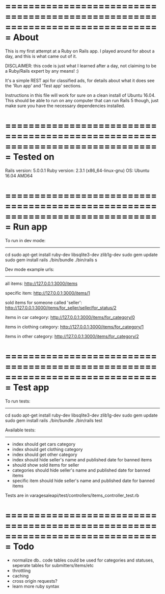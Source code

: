 ===============================================================================
About
===============================================================================
This is my first attempt at a Ruby on Rails app. I played around for about a 
day, and this is what came out of it.

DISCLAIMER: this code is just what I learned after a day, not claiming to be a
Ruby/Rails expert by any means! :)

It's a simple REST api for classified ads, for details about what it does see 
the 'Run app' and 'Test app' sections.

Instructions in this file will work for sure on a clean install of Ubuntu 
16.04. This should be able to run on any computer that can run Rails 5 though, 
just make sure you have the necessary dependencies installed.


===============================================================================
Tested on
===============================================================================
Rails version: 5.0.0.1
Ruby version: 2.3.1 (x86_64-linux-gnu) 
OS: Ubuntu 16.04 AMD64


===============================================================================
Run app
===============================================================================


To run in dev mode:
____________________________________

cd <directory you extracted to>
sudo apt-get install ruby-dev libsqlite3-dev zlib1g-dev
sudo gem update
sudo gem install rails
./bin/bundle
./bin/rails s


Dev mode example urls:
____________________________________

all items: 
	http://127.0.0.1:3000/items

specific item: 
	http://127.0.0.1:3000/items/1

sold items for someone called 'seller': 
	http://127.0.0.1:3000/items/for_seller/seller/for_status/2

items in car category: 
	http://127.0.0.1:3000/items/for_category/0

items in clothing category: 
	http://127.0.0.1:3000/items/for_category/1

items in other category: 
	http://127.0.0.1:3000/items/for_category/2


===============================================================================
Test app
===============================================================================


To run tests:
____________________________________

cd <directory you extracted to>
sudo apt-get install ruby-dev libsqlite3-dev zlib1g-dev
sudo gem update
sudo gem install rails
./bin/bundle
./bin/rails test


Available tests:
____________________________________

- index should get cars category
- index should get clothing category
- index should get other category
- index should hide seller's name and published date for banned items
- should show sold items for seller
- categories should hide seller's name and published date for banned items
- specific item should hide seller's name and published date for banned items

Tests are in varagesaleapi/test/controllers/items_controller_test.rb

===============================================================================
Todo
===============================================================================

- normalize db.. code tables could be used for categories and statuses, seperate tables for submitters/items/etc
- throttling
- caching
- cross origin requests?
- learn more ruby syntax
